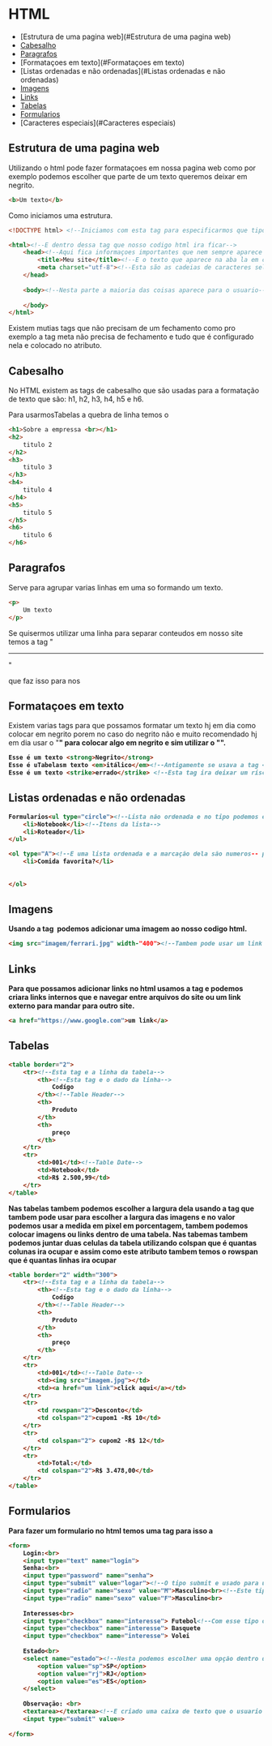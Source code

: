# HTML

* [Estrutura de uma pagina web](#Estrutura de uma pagina web)
* [Cabesalho](#Cabesalho)
* [Paragrafos](#Paragrafos)
* [Formataçoes em texto](#Formataçoes em texto)
* [Listas ordenadas e não ordenadas](#Listas ordenadas e não ordenadas)
* [Imagens](#Imagens)
* [Links](#Links)
* [Tabelas](#Tabelas)
* [Formularios](#Formularios)
* [Caracteres especiais](#Caracteres especiais)

## Estrutura de uma pagina web

Utilizando o html pode fazer formataçoes em nossa pagina web como por exemplo podemos escolher que parte de um texto queremos deixar em negrito.

```html
<b>Um texto</b>
```

Como iniciamos uma estrutura.

```html
<!DOCTYPE html> <!--Iniciamos com esta tag para especificarmos que tipo de documento é, apenas isso o navegador ja sabe que e o HTML5-->

<html><!--E dentro dessa tag que nosso codigo html ira ficar-->
    <head><!--Aqui fica informaçoes importantes que nem sempre aparece para o usuario-->
        <title>Meu site</title><!--E o texto que aparece na aba la em cima-->
        <meta charset="utf-8"><!--Esta são as cadeias de caracteres selecionadas e se não tiver alguns navegadores não conseguirão entender os acentos-->
    </head>
    
    <body><!--Nesta parte a maioria das coisas aparece para o usuario-->
        
    </body>
</html>
```

Existem mutias tags que não precisam de um fechamento como pro exemplo a tag meta não precisa de fechamento e tudo que é configurado nela e colocado no atributo.

## Cabesalho

No HTML existem as tags de cabesalho que são usadas para a formatação de texto que são: h1, h2, h3, h4, h5 e h6.

Para usarmosTabelas a quebra de linha temos o <br>

```html
<h1>Sobre a empressa <br></h1>
<h2>
    titulo 2
</h2>
<h3>
    titulo 3
</h3>
<h4>
    titulo 4
</h4>
<h5>
    titulo 5
</h5>
<h6>
    titulo 6
</h6>
```

## Paragrafos

Serve para agrupar varias linhas em uma so formando um texto.

```html
<p>
    Um texto
</p>
```

Se quisermos utilizar uma linha para separar conteudos em nosso site temos a tag "<hr>"

que faz isso para nos

## Formataçoes em texto

Existem varias tags para que possamos formatar um texto hj em dia como colocar em negrito porem no caso do negrito não e muito recomendado hj em dia usar o "<b>" para colocar algo em negrito e sim utilizar o "<strong>".

```html
Esse é um texto <strong>Negrito</strong>
Esse é uTabelasm texto <em>itálico</em><!--Antigamente se usava a tag <i> para deixar em italico porem hj em dia e mais recomendado usar a tag em-->
Esse é um texto <strike>errado</strike> <!--Esta tag ira deixar um risco em cima da palavra-->

```

## Listas ordenadas e não ordenadas

```html
Formularios<ul type="circle"><!--Lista não ordenada e no tipo podemos escolher os tipos de marcadores e tem circle, disc ou square-->
    <li>Notebook</li><!--Itens da lista-->
    <li>Roteador</li>
</ul>

<ol type="A"><!--E uma lista ordenada e a marcação dela são numeros-- pore tem outros como A de A a Z, 1 que e o default, a de a ate z, I ira mostrar numeros romanos e i mostrara numeros romanos em minusculo-->
    <li>Comida favorita?</li>
    
    
</ol>
```

## Imagens

Usando a tag <img> podemos adicionar uma imagem ao nosso codigo html.

```html
<img src="imagem/ferrari.jpg" width-"400"><!--Tambem pode usar um link da web para adicionarmos a imagem, utiliando width podemos mexer na largura e com hight podemos mexer na altura-->
```

## Links

Para que possamos adicionar links no html usamos a tag <a> e podemos criara links internos que e navegar entre arquivos do site ou um link externo para mandar para outro site.

```html
<a href="https://www.google.com">um link</a>
```

## Tabelas

```html
<table border="2">
    <tr><!--Esta tag e a linha da tabela-->
        <th><!--Esta tag e o dado da linha-->
            Codígo
        </th><!--Table Header-->
        <th>
            Produto
        </th>
        <th>
            preço
        </th>
    </tr>
    <tr>
    	<td>001</td><!--Table Date-->
        <td>Notebook</td>
        <td>R$ 2.500,99</td>
    </tr>
</table>
```

Nas tabelas tambem podemos escolher a largura dela usando a tag <width> que tambem pode usar para escolher a largura das imagens e no valor podemos usar a medida em pixel em porcentagem, tambem podemos colocar imagens ou links dentro de uma tabela. Nas tabemas tambem podemos juntar duas celulas da tabela utilizando colspan que é quantas colunas ira ocupar e assim como este atributo tambem temos o rowspan que é quantas linhas ira ocupar

```html
<table border="2" width="300">
    <tr><!--Esta tag e a linha da tabela-->
        <th><!--Esta tag e o dado da linha-->
            Codígo
        </th><!--Table Header-->
        <th>
            Produto
        </th>
        <th>
            preço
        </th>
    </tr>
    <tr>
    	<td>001</td><!--Table Date-->
        <td><img src="imagem.jpg"></td>
        <td><a href="um link">click aqui</a></td>
    </tr>
    <tr>
    	<td rowspan="2">Desconto</td>
        <td colspan="2">cupom1 -R$ 10</td>
    </tr>
    <tr>
    	<td colspan="2"> cupom2 -R$ 12</td>
    </tr>
    <tr>
    	<td>Total:</td>
        <td colspan="2">R$ 3.478,00</td>
    </tr>
</table>
```

## Formularios

Para fazer um formulario no html temos uma tag para isso a<form>

```html
<form>
    Login:<br>
    <input type="text" name="login">
    Senha:<br>
    <input type="password" name="senha">
    <input type="submit" value="logar"><!--O tipo submit e usado para um botão que envia informaçoes-->
    <input type="radio" name="sexo" value="M">Masculino<br><!--Este tipo e aquelas bolinhas podemos escolher-->
    <input type="radio" name="sexo" value="F">Masculino<br>
    
    Interesses<br>
    <input type="checkbox" name="interesse"> Futebol<!--Com esse tipo o usuario poderia escolher mais de uma opção-->
    <input type="checkbox" name="interesse"> Basquete
    <input type="checkbox" name="interesse"> Volei
    
    Estado<br>
    <select name="estado"><!--Nesta podemos escolher uma opção dentro de uma lista com varias alternaticas, ela e recomendado quando a lista e muito grande-->
        <option value="sp">SP</option>
        <option value="rj">RJ</option>
        <option value="es">ES</option>
    </select>
    
    Observação: <br>
    <textarea></textarea><!--E criado uma caixa de texto que o usuario pode controlar o tamanho-->
    <input type="submit" value=>
    
</form>
```




